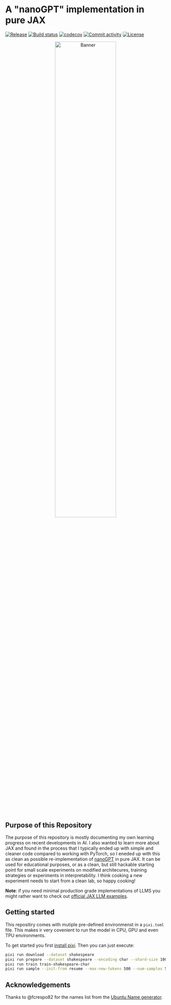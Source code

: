 # A "nanoGPT" implementation in pure JAX


[![Release](https://img.shields.io/github/v/release/adonath/nanogpt-jax)](https://img.shields.io/github/v/release/adonath/nanogpt-jax)
[![Build status](https://img.shields.io/github/actions/workflow/status/adonath/nanogpt-jax/main.yml?branch=main)](https://github.com/adonath/nanogpt-jax/actions/workflows/main.yml?query=branch%3Amain)
[![codecov](https://codecov.io/gh/adonath/nanogpt-jax/branch/main/graph/badge.svg)](https://codecov.io/gh/adonath/nanogpt-jax)
[![Commit activity](https://img.shields.io/github/commit-activity/m/adonath/nanogpt-jax)](https://img.shields.io/github/commit-activity/m/adonath/nanogpt-jax)
[![License](https://img.shields.io/github/license/adonath/nanogpt-jax)](https://img.shields.io/github/license/adonath/nanogpt-jax)

<p align="center">
<img width="61.8%" src="https://raw.githubusercontent.com/adonath/nanogpt-jax/main/assets/nanogpt-jax.jpg" alt="Banner"/>
</p>

## Purpose of this Repository
The purpose of this repository is mostly documenting my own learning progress on recent developments in AI. I also wanted to learn more about JAX and found in the process that I typically ended up with simple and cleaner code compared to working with PyTorch, so I eneded up with this as clean as possible re-implementation of [nanoGPT](https://github.com/karpathy/nanoGPT) in pure JAX. It can be used for educational purposes, or as a clean, but still hackable starting point for small scale experiments on modified architecures, training strategies or experiments in interpretability. I think cooking a new experiment needs to start from a clean lab, so happy cooking!

**Note**: if you need minimal production grade implementations of LLMS you might rather want to check out [official JAX LLM examples](https://github.com/jax-ml/jax-llm-examples).

## Getting started
This repositiry comes with mutiple pre-defined environmenst in a `pixi.toml` file. This makes ir very covenient to run the model in CPU, GPU and even TPU environments.

To get started you first [install pixi](https://pixi.sh/latest/installation/). Then you can just execute:

```bash
pixi run download --dataset shakespeare
pixi run prepare --dataset shakespeare --encoding char --shard-size 1000000 --shards-val 1
pixi run train train-shakespeare-char
pixi run sample --init-from resume --max-new-tokens 500 --num-samples 5
```

## Acknowledgements

Thanks to @fcrespo82 for the names list from the [Ubuntu Name generator](https://ubuntu-name-generator.crespo.com.br).
